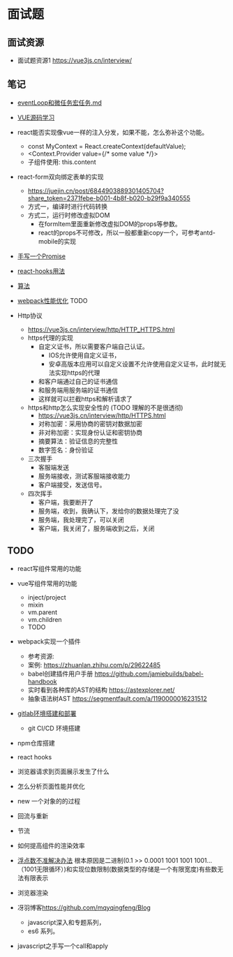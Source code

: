 # 面试题

## 面试资源

- 面试题资源1 <https://vue3js.cn/interview/>

## 笔记

- [eventLoop和微任务宏任务.md](./eventLoop和微任务宏任务.md)
- [VUE源码学习](../学源码/vue/大纲.md)

- react能否实现像vue一样的注入分发，如果不能，怎么弥补这个功能。
  - const MyContext = React.createContext(defaultValue);
  - <Context.Provider value={/* some value */}>
  - 子组件使用: this.content

- react-form双向绑定表单的实现
  - <https://juejin.cn/post/6844903889301405704?share_token=2371febe-b001-4b8f-b020-b29f9a340555>
  - 方式一，编译时进行代码转换
  - 方式二，运行时修改虚拟DOM
    - 在formItem里面重新修改虚拟DOM的props等参数。
    - react的props不可修改，所以一般都重新copy一个，可参考antd-mobile的实现

- [手写一个Promise](./Promise/MyPromise.js)

- [react-hooks用法](./react-react-hooks用法.md)

- [算法](./算法/算法.md)

- [webpack性能优化](../webpack/webpack性能优化.md) TODO

- Http协议
  - <https://vue3js.cn/interview/http/HTTP_HTTPS.html>
  - https代理的实现
    - 自定义证书，所以需要客户端自己认证。
      - IOS允许使用自定义证书，
      - 安卓高版本应用可以自定义设置不允许使用自定义证书，此时就无法实现https的代理
    - 和客户端通过自己的证书通信
    - 和服务端用服务端的证书通信
    - 这样就可以拦截https和解析请求了
  - https和http怎么实现安全性的 (TODO 理解的不是很透彻)
    - <https://vue3js.cn/interview/http/HTTPS.html>
    - 对称加密：采用协商的密钥对数据加密
    - 非对称加密：实现身份认证和密钥协商
    - 摘要算法：验证信息的完整性
    - 数字签名：身份验证
  - 三次握手
    - 客服端发送
    - 服务端接收，测试客服端接收能力
    - 客户端接受，发送信号。
  - 四次挥手
    - 客户端，我要断开了
    - 服务端，收到，我确认下，发给你的数据处理完了没
    - 服务端，我处理完了，可以关闭
    - 客户端，我关闭了，服务端收到之后，关闭

## TODO

- react写组件常用的功能
- vue写组件常用的功能
  - inject/project
  - mixin
  - vm.parent
  - vm.children
  - TODO
- webpack实现一个插件
  - 参考资源:
  - 案例: <https://zhuanlan.zhihu.com/p/29622485>
  - babel创建插件用户手册 <https://github.com/jamiebuilds/babel-handbook>
  - 实时看到各种库的AST的结构 <https://astexplorer.net/>
  - 抽象语法树AST <https://segmentfault.com/a/1190000016231512>
- [gitlab环境搭建和部署](../gitlab/自己搭一个gitlab服务器-docker版本.md)
  - git CI/CD 环境搭建
- npm仓库搭建
- react hooks

- 浏览器请求到页面展示发生了什么
- 怎么分析页面性能并优化
- new 一个对象的的过程
- 回流与重新
- 节流
- 如何提高组件的渲染效率
- [浮点数不准解决办法](https://www.cnblogs.com/shiyou00/p/6872517.html)
根本原因是二进制(0.1 >> 0.0001 1001 1001 1001…（1001无限循环）)和实现位数限制(数据类型的存储是一个有限宽度)有些数无法有限表示
- 浏览器渲染
- 冴羽博客<https://github.com/mqyqingfeng/Blog>
  - javascript深入和专题系列，
  - es6 系列。
- javascript之手写一个call和apply
